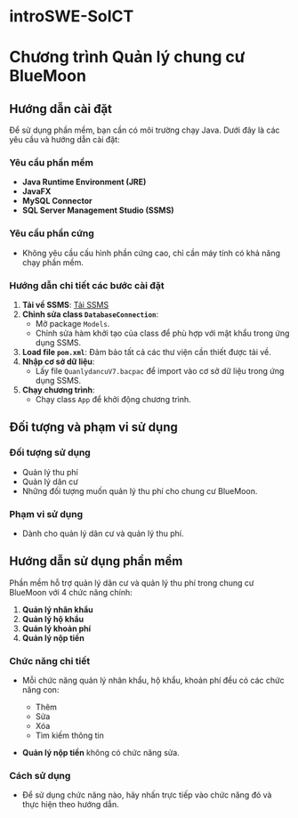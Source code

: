 # introSWE-SoICT
# Chương trình Quản lý chung cư BlueMoon

## Hướng dẫn cài đặt

Để sử dụng phần mềm, bạn cần có môi trường chạy Java. Dưới đây là các yêu cầu và hướng dẫn cài đặt:

### Yêu cầu phần mềm
- **Java Runtime Environment (JRE)**
- **JavaFX**
- **MySQL Connector**
- **SQL Server Management Studio (SSMS)**

### Yêu cầu phần cứng
- Không yêu cầu cấu hình phần cứng cao, chỉ cần máy tính có khả năng chạy phần mềm.

### Hướng dẫn chi tiết các bước cài đặt
1. **Tải về SSMS**: [Tải SSMS](https://learn.microsoft.com/en-us/sql/ssms/download-sql-server-management-studio-ssms?view=sql-server-ver16)
2. **Chỉnh sửa class `DatabaseConnection`**:
   - Mở package `Models`.
   - Chỉnh sửa hàm khởi tạo của class để phù hợp với mật khẩu trong ứng dụng SSMS.
3. **Load file `pom.xml`**: Đảm bảo tất cả các thư viện cần thiết được tải về.
4. **Nhập cơ sở dữ liệu**:
   - Lấy file `QuanlydancuV7.bacpac` để import vào cơ sở dữ liệu trong ứng dụng SSMS.
5. **Chạy chương trình**:
   - Chạy class `App` để khởi động chương trình.

## Đối tượng và phạm vi sử dụng

### Đối tượng sử dụng
- Quản lý thu phí
- Quản lý dân cư
- Những đối tượng muốn quản lý thu phí cho chung cư BlueMoon.

### Phạm vi sử dụng
- Dành cho quản lý dân cư và quản lý thu phí.

## Hướng dẫn sử dụng phần mềm

Phần mềm hỗ trợ quản lý dân cư và quản lý thu phí trong chung cư BlueMoon với 4 chức năng chính:

1. **Quản lý nhân khẩu**
2. **Quản lý hộ khẩu**
3. **Quản lý khoản phí**
4. **Quản lý nộp tiền**

### Chức năng chi tiết
- Mỗi chức năng quản lý nhân khẩu, hộ khẩu, khoản phí đều có các chức năng con:
  - Thêm
  - Sửa
  - Xóa
  - Tìm kiếm thông tin

- **Quản lý nộp tiền** không có chức năng sửa.

### Cách sử dụng
- Để sử dụng chức năng nào, hãy nhấn trực tiếp vào chức năng đó và thực hiện theo hướng dẫn.
